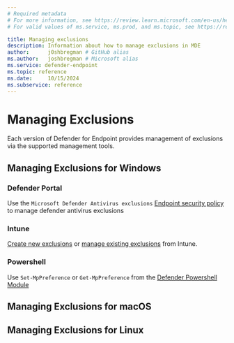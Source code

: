 ```yaml
---
# Required metadata
# For more information, see https://review.learn.microsoft.com/en-us/help/platform/learn-editor-add-metadata?branch=main
# For valid values of ms.service, ms.prod, and ms.topic, see https://review.learn.microsoft.com/en-us/help/platform/metadata-taxonomies?branch=main

title: Managing exclusions
description: Information about how to manage exclusions in MDE
author:      j0shbregman # GitHub alias
ms.author:   joshbregman # Microsoft alias
ms.service: defender-endpoint
ms.topic: reference
ms.date:     10/15/2024
ms.subservice: reference
---
```


# Managing Exclusions

Each version of Defender for Endpoint provides management of exclusions via the supported management tools.  

## Managing Exclusions for Windows

### Defender Portal

Use the `Microsoft Defender Antivirus exclusions` [Endpoint security policy](/defender-endpoint/manage-security-policies?toc=%2Fmem%2Fintune%2Ftoc.json&bc=%2Fmem%2Fbreadcrumb%2Ftoc.json) to manage defender antivirus exclusions

### Intune

[Create new exclusions](https://learn.microsoft.com/en-us/defender-endpoint/configure-exclusions-microsoft-defender-antivirus#create-a-new-antivirus-policy-with-exclusions-in-intune) or [manage existing exclusions](https://learn.microsoft.com/en-us/defender-endpoint/configure-exclusions-microsoft-defender-antivirus#manage-antivirus-exclusions-in-intune-for-existing-policies) from Intune.

### Powershell

Use `Set-MpPreference` or `Get-MpPreference` from the [Defender Powershell Module](https://learn.microsoft.com/en-us/powershell/module/defender/?view=windowsserver2022-ps) 

## Managing Exclusions for macOS

## Managing Exclusions for Linux


